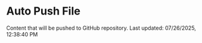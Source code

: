 # Auto Push File

Content that will be pushed to GitHub repository.
Last updated: 07/26/2025, 12:38:40 PM